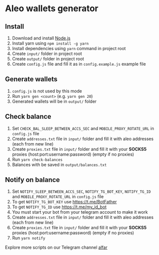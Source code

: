 # Aleo wallets generator

## Install
1. Download and install [Node.js](https://nodejs.org/en/download)
1. Install yarn using `npm install -g yarn`
1. Install dependencies using `yarn` command in project root
1. Create `input/` folder in project root
1. Create `output/` folder in project root
1. Create `config.js` file and fill it as in `config.example.js` example file

## Generate wallets
1. `config.js` is not used by this mode
1. Run `yarn gen <count>` (e.g. `yarn gen 20`)
1. Generated wallets will be in `output/` folder

## Check balance
1. Set `CHECK_BAL_SLEEP_BETWEEN_ACCS_SEC` and `MOBILE_PROXY_ROTATE_URL` in `config.js` file
1. Create `addresses.txt` file in `input/` folder and fill it with aleo addresses (each from new line)
1. Create `proxies.txt` file in `input/` folder and fill it with your **__SOCKS5__** proxies (host:port:username:password) (empty if no proxies)
1. Run `yarn check-balances`
1. Balances with be saved in `output/balances.txt`

## Notify on balance
1. Set `NOTIFY_SLEEP_BETWEEN_ACCS_SEC`, `NOTIFY_TG_BOT_KEY`, `NOTIFY_TG_ID` and `MOBILE_PROXY_ROTATE_URL` in `config.js` file
1. To get `NOTIFY_TG_BOT_KEY` use https://t.me/BotFather
1. To get `NOTIFY_TG_ID` use https://t.me/my_id_bot
1. You must start your bot from your telegram account to make it work
1. Create `addresses.txt` file in `input/` folder and fill it with aleo addresses (each from new line)
1. Create `proxies.txt` file in `input/` folder and fill it with your **__SOCKS5__** proxies (host:port:username:password) (empty if no proxies)
1. Run `yarn notify`


Explore more scripts on our Telegram channel [alfar](https://t.me/+FozX3VZA0RIyNWY6)
